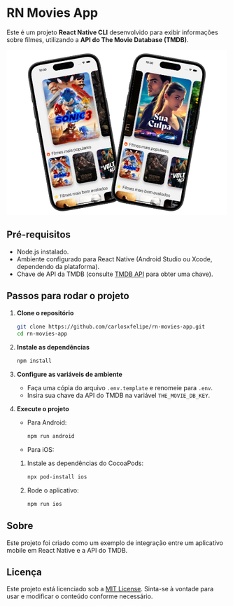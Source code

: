 # RN Movies App

Este é um projeto **React Native CLI** desenvolvido para exibir informações sobre filmes, utilizando a **API do The Movie Database (TMDB)**.

<p align="center">
  <img src="./587shots_so.png" alt="Preview do Projeto" />
</p>

## Pré-requisitos

- Node.js instalado.
- Ambiente configurado para React Native (Android Studio ou Xcode, dependendo da plataforma).
- Chave de API da TMDB (consulte [TMDB API](https://www.themoviedb.org/documentation/api) para obter uma chave).

## Passos para rodar o projeto

1. **Clone o repositório**

   ```bash
   git clone https://github.com/carlosxfelipe/rn-movies-app.git
   cd rn-movies-app
   ```

2. **Instale as dependências**

   ```bash
   npm install
   ```

3. **Configure as variáveis de ambiente**

   - Faça uma cópia do arquivo `.env.template` e renomeie para `.env`.
   - Insira sua chave da API do TMDB na variável `THE_MOVIE_DB_KEY`.

4. **Execute o projeto**

   - Para Android:

     ```bash
     npm run android
     ```

   - Para iOS:

   1. Instale as dependências do CocoaPods:

      ```bash
      npx pod-install ios
      ```

   2. Rode o aplicativo:

      ```bash
      npm run ios
      ```

## Sobre

Este projeto foi criado como um exemplo de integração entre um aplicativo mobile em React Native e a API do TMDB.

## Licença

Este projeto está licenciado sob a [MIT License](LICENSE). Sinta-se à vontade para usar e modificar o conteúdo conforme necessário.
